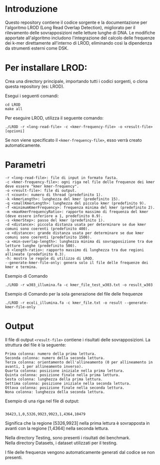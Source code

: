 # Introduzione

Questo repository contiene il codice sorgente e la documentazione per l'algoritmo LROD (Long Read Overlap Detection), migliorato per il rilevamento delle sovrapposizioni nelle letture lunghe di DNA. Le modifiche apportate all'algoritmo includono l'integrazione del calcolo delle frequenze dei k-mer direttamente all'interno di LROD, eliminando così la dipendenza da strumenti esterni come DSK.

# Per installare LROD:

Crea una directory principale, importando tutti i codici sorgenti, o clona questa repository (es: LROD). <br>

Esegui i seguenti comandi:

```
cd LROD
make all
```

Per eseguire LROD, utilizza il seguente comando:

```
./LROD -r <long-read-file> -c <kmer-frequency-file> -o <result-file> [opzioni]
```

Se non viene specificato il `<kmer-frequency-file>`, esso verrà creato automaticamente.

# Parametri


```
-r <long-read-file>: file di input in formato fasta.
-c <kmer-frequency-file>: ogni riga nel file delle frequenze dei kmer deve essere "kmer kmer-frequency".
-o <result-file>: file di output.
-t <count>: numero di thread (predefinito 1).
-k <kmerLength>: lunghezza del kmer (predefinito 15).
-q <smallKmerLength>: lunghezza del piccolo kmer (predefinito 9).
-f <minimumKmerFrequency>: frequenza minima del kmer (predefinito 2).
-m <maxKmerFrequencyRatio>: rapporto massimo di frequenza del kmer (deve essere inferiore a 1, predefinito 0.9).
-s <kmerStep>: passo del kmer (predefinito 1).
-d <distance>: piccola distanza usata per determinare se due kmer comuni sono coerenti (predefinito 400).
-e <distance>: grande distanza usata per determinare se due kmer comuni sono coerenti (predefinito 1500).
-a <min-overlap-length>: lunghezza minima di sovrapposizione tra due letture lunghe (predefinito 500).
-b <length-ratio>: rapporto massimo di lunghezza tra due regioni allineate (predefinito 0.3).
-h: mostra le regole di utilizzo di LROD.
--generate-kmer-file-only: genera solo il file delle frequenze dei kmer e termina.

```
Esempio di Comando

```
./LROD -r w303_illumina.fa -c kmer_file_test_w303.txt -o result_w303
```

Esempio di Comando per la sola generazione del file delle frequenze

```
./LROD -r ecoli_illumina.fa -c kmer_file.txt -o result --generate-kmer-file-only
```

# Output


Il file di output `<result-file>` contiene i risultati delle sovrapposizioni. La struttura del file è la seguente:

```
Prima colonna: numero della prima lettura.
Seconda colonna: numero della seconda lettura.
Terza colonna: orientamento dell'allineamento (0 per allineamento in avanti, 1 per allineamento inverso).
Quarta colonna: posizione iniziale nella prima lettura.
Quinta colonna: posizione finale nella prima lettura.
Sesta colonna: lunghezza della prima lettura.
Settima colonna: posizione iniziale nella seconda lettura.
Ottava colonna: posizione finale nella seconda lettura.
Nona colonna: lunghezza della seconda lettura.

```
Esempio di una riga nel file di output:

```

36423,1,0,5326,9923,9923,1,4364,10479

```

Significa che la regione [5326,9923] nella prima lettura è sovrapposta in avanti con la regione [1,4364] nella seconda lettura.

Nella directory Testing, sono presenti i risultati dei benchmark.<br>
Nella directory Datasets, i dataset utilizzati per il testing.

I file delle frequenze vengono automaticamente generati dal codice se non presenti.

